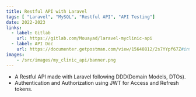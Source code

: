 ```yaml
---
title: Restful API with Laravel
tags: [ "Laravel", "MySQL", "Restful API", "API Testing"]
date: 2022-2023
links:
  - label: Gitlab
    url: https://gitlab.com/Mouayad/laravel-myclinic-api
  - label: API Doc
    url: https://documenter.getpostman.com/view/15640812/2s7YYpf67Z#intro
images:
    - /src/images/my_clinic_api/banner.png
---
```


- A Restful API made with Laravel following DDD(Domain Models, DTOs).
- Authentication and Authorization using JWT for Access and Refresh tokens.